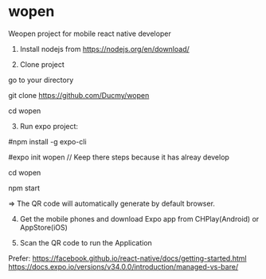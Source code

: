 # wopen
Weopen project for mobile react native developer

1. Install nodejs from https://nodejs.org/en/download/

2. Clone project

 go to  your directory
  
 git clone https://github.com/Ducmy/wopen

 cd wopen

3. Run expo project:

#npm install -g expo-cli

#expo init wopen // Keep there steps because it has alreay develop

cd wopen

npm start



=> The QR code will automatically generate by default browser.

4. Get the mobile phones and download Expo app from CHPlay(Android) or AppStore(iOS)

5. Scan the QR code to run the Application

Prefer: https://facebook.github.io/react-native/docs/getting-started.html
https://docs.expo.io/versions/v34.0.0/introduction/managed-vs-bare/
